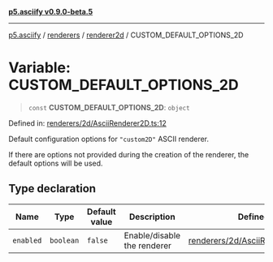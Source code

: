 [**p5.asciify v0.9.0-beta.5**](../../../../../../README.md)

***

[p5.asciify](../../../../../../README.md) / [renderers](../../../README.md) / [renderer2d](../README.md) / CUSTOM\_DEFAULT\_OPTIONS\_2D

# Variable: CUSTOM\_DEFAULT\_OPTIONS\_2D

> `const` **CUSTOM\_DEFAULT\_OPTIONS\_2D**: `object`

Defined in: [renderers/2d/AsciiRenderer2D.ts:12](https://github.com/humanbydefinition/p5.asciify/blob/72321c3efb20e586522e95711ebe51cc0ce11317/src/lib/renderers/2d/AsciiRenderer2D.ts#L12)

Default configuration options for `"custom2D"` ASCII renderer. 

If there are options not provided during the creation of the renderer, the default options will be used.

## Type declaration

| Name | Type | Default value | Description | Defined in |
| ------ | ------ | ------ | ------ | ------ |
| <a id="enabled"></a> `enabled` | `boolean` | `false` | Enable/disable the renderer | [renderers/2d/AsciiRenderer2D.ts:14](https://github.com/humanbydefinition/p5.asciify/blob/72321c3efb20e586522e95711ebe51cc0ce11317/src/lib/renderers/2d/AsciiRenderer2D.ts#L14) |
